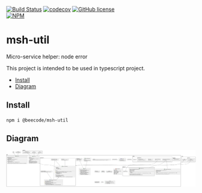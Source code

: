 [![Build Status](https://beecode.semaphoreci.com/badges/msh-util/branches/main.svg?style=shields)](https://beecode.semaphoreci.com/projects/msh-util)
[![codecov](https://codecov.io/gh/beecode-rs/msh-util/branch/main/graph/badge.svg?token=fHc0YaxEiB)](https://codecov.io/gh/beecode-rs/msh-util)
[![GitHub license](https://img.shields.io/github/license/beecode-rs/msh-util)](https://github.com/beecode-rs/msh-util/blob/main/LICENSE)  
[![NPM](https://nodei.co/npm/@beecode/msh-util.png)](https://nodei.co/npm/@beecode/msh-util)

# msh-util

Micro-service helper: node error

This project is intended to be used in typescript project.

<!-- toc -->

- [Install](#install)
- [Diagram](#diagram)

<!-- tocstop -->

## Install

`npm i @beecode/msh-util`

## Diagram

![vision-diagram](resource/doc/vision/vision.svg)
